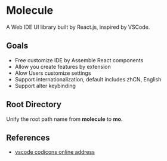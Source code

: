 # Molecule

A Web IDE UI library built by React.js, inspired by VSCode.

## Goals

-   Free customize IDE by Assemble React components
-   Allow you create features by extension
-   Alow Users customize settings
-   Support internationalization, default includes zhCN, English
-   Support alter keybinding

## Root Directory

Unify the root path name from **molecule** to **mo**.

## References

-   [vscode codicons online address](https://microsoft.github.io/vscode-codicons/dist/codicon.html)
